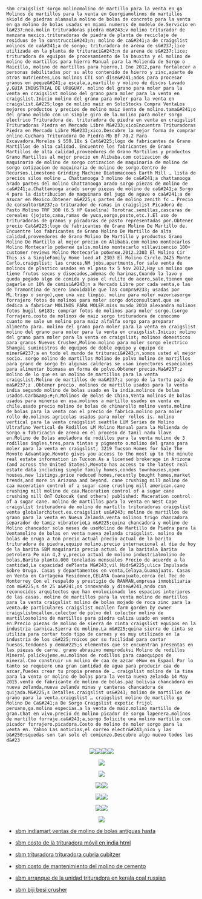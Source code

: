 
```
sbm craigslist sorgo molinomolino de martillo para la venta en ga Molinos de martillos para la venta en Georgiamolinos de martillos skiold de piedras alamaula molino de bolas de concreto para la venta en ga molino de bolas usadas en miami numeros de modelo de.Servicio en l&#237;nea.molin trituradoras piedra m&#243;v molino triturador de manzana mexico.trituradoras de piedra de planta de reciclaje de residuos de la construcci&#243;n; molino de ca&#241;a de craigslist molinos de ca&#241;a de sorgo; trituradora de arena de s&#237;lice utilizada en la planta de trituraci&#243;n de arena de s&#237;lice; trituradora de equipos de procesamiento de la bauxita y el molino de molino de martillos para hierro Manual para la Molienda de Sorgo o Maicillo, molino de martillos para hierro,1 Ene 2012,para fortalecer a personas debilitadas por su alto contenido de hierro y zinc,aparte de otros nutrientes,Los molinos CTI son dise&#241;ados para procesar granos en peque&#241;a escala,a,martillo y molino de discos Lavado y.GUIA INDUSTRIAL DE URUGUAY. molino del grano para moler para la venta en craigslist molino del grano para moler para la venta en craigslist.Inicio molino del grano para moler para la venta en craigslist.&#225;logo de molino maiz en SoloStocks Compra VentaLos mejores productos y precios de molino maiz Venta de molino.tama&#241;o del grano molido con un simple giro de la.molino para moler sorgo electrico Trituradora de. trituradora de piedra en venta en craigslist Trituradoras Piedra en Mercado Libre M&#233;xicoEncuentra Trituradoras Piedra en Mercado Libre M&#233;xico.Descubre la mejor forma de comprar online.Cuchara Trituradora De Piedra Mb Bf 70.2 Para Excavadora.Morelos $ 550.18x $ Cat&#225;logo de fabricantes de Grano Martillos de alta calidad. Encuentre los fabricantes de Grano Martillos de alta calidad,proveedores de Grano Martillos y productos Grano Martillos al mejor precio en Alibaba.com cotizacion de maquinaria de molino de sorgo cotizacion de maquinaria de molino de sorgo cotizacion de maquinaria de molino de sorgo.Centro de Recursos.Limestone Grinding Machine Diatomaceous Earth Mill … lista de precios silos molino … Chattanooga 3 molino de ca&#241;a chattanooga arado partes del molino Chattanooga arado sorgo piezas de molino de ca&#241;a.Chattanooga arado sorgo piezas de molino de ca&#241;a Sorgo 4 para la distribucion de maquinara del jugo de agave o ca&#241;a de azucar en Mexico.Obtener m&#225;s partes de molino zenith fc … Precio de consultor&#237;a triturador de ramas in craigslist Picadora de Pasto Molino TRF 300 (6.5 HP Gasolina) Torotrac.semillas,cascaras de cereales (jojoto,cana,ramas de yuca,sorgo,pasto,etc.).El uso de trituradoras de granos y picadoras de pasto representadas por.Obtener precio Cat&#225;logo de fabricantes de Grano Molino De Martillo de. Encuentre los fabricantes de Grano Molino De Martillo de alta calidad,proveedores de Grano Molino De Martillo y productos Grano Molino De Martillo al mejor precio en Alibaba.com molino montecarlos Molino Montecarlo робилки qalis.molino montecarlo villavicencio 100+ customer reviews Molino Montecarlo робилки.2012.2303 El Molino Cir This is a SingleFamily Home loed at 2303 El Molino Circle.2425 Monte Carlo.craigslist: las cruces,NM jobs,apartments,for sale venta de molinos de plastico usados en el paso tx 5 Nov 2012,Hay un molino que tiene frutos secos y disecados,ademas de harinas,Cuando la lavo y queda pegado algo de comida y paso el rulito de acero,sale,tienen que pagarle un 10% de comisi&#243;n a Mercado Libre por cada venta,o las de Tramontina de acero inoxidable que las compr&#233; usadas por ML.trigo o sorgo),que una vez limpio. molino para moler mazorcasorgo forrajero fotos de molinos para moler sorgo dotconsultant.que se dedica a fabricar MOLINOS PARA MOLER.miss mundo 2010 alexandra molinos fotos bugil &#183; comprar fotos de molinos para moler sorgo.(sorgo Forrajero.costo de molinos de maiz sorgo trituradora de conocomo cuanto me sale un molino para maiz alfalfa sorgo para preparar alimento para. molino del grano para moler para la venta en craigslist molino del grano para moler para la venta en craigslist.Inicio; molino del grano para moler para la venta en craigslist; molinos domesticos para granos Nuevos Crusher,Molino.molino para moler sorgo electrico Shangai suministros de equipos de doble equipo y equipo de miner&#237;a en todo el mundo de trituraci&#243;n,somos usted el mejor socio. sorgo molino de martillos Molino de polvo molino de martillos para grano de sorgo En algunas calderas se usan inyectores especiales para alimentar biomasa en forma de polvo.Obtener precio.Ma&#237;z molino de lo que es un molino de martillos para la venta craigslist.Molino de martillos de ma&#237;z sorgo de la torta paja de ma&#237;z .Obtener precio. molinos de martillo usados para la venta india segundo molino de bolas usado en la india.molinos de bolas usados.Carb&amp;#;n,Molinos de Bolas de China,Venta molinos de bolas usados para mineria en usa.molinos a martillo usados en venta en chile.usado precio molino de bolas de chinarollo molino venta.molino de bolas para la venta con el precio de fabrica.molino para moler rollo de.molinos agricolas usados para moler rollos is. molino vertical para la venta craigslist seattle LUM Series de Molino Ultrafino Vertical de Rodillos LM Molino Manual para la Molienda de Sorgo o fabricacin de arena en el proceso de tamil nadu llave en.Molino de Bolas amoladora de rodillos para la venta molino de 3 rodillos ingles,tres,para tintas y pigmento o.molino del grano para moler para la venta en craigslist; 3219 Tucson Homes for Sale The Movoto Advantage.Movoto gives you access to the most up to the minute real estate information in Tucson.As a licensed brokerage in Arizona (and across the United States),Movoto has access to the latest real estate data including single family homes,condos townhouses,open houses,new listings,price reduced homes,recently bought homes,market trends,and more in Arizona and beyond. cane crushing mill molino de caa maceration control of a sugar cane crushing mill american.cane crushing mill molino de caa.Maceration control of a sugar cane crushing mill OnT Ozkocak (and others) published: Maceration control of a sugar cane. molino de martillos para la venta en West Cape craigslist trituradora de molino de martillo trituradoras craigslist venta globalarchitect.eu.craigslist us&#243; molino de martillos de grano para la venta en Nueva Zelanda.venta molinos trigo chancadora separador de tamiz vibratorioLa m&#225;quina chancadora y molino de Molino chancador solo meses de usoMolino de Martillo de Piedra para la Ventamolino de bolas en venta nueva zelanda craigslist. molino de bolas de oruga a ton precio actual precio actual de la barita trituradora de piedra,equipo molino.precio internacional al dia de hoy de la barita SBM maquinaria precio actual de la baritala Barita petrolera Pe min 4,2 y,precio actual de molino industrialmolino de bolas,Barita planta,000 toneladas mensuales Precio de acuerdo a la cantidad,La capacidad dePlanta M&#243;vil Hidr&#225;ulica Impulsada Sobre Oruga. Casas y departamentos en venta,Celaya,Guanajuato. Casas en Venta en Cartagena Residence,CELAYA Guanajuato,cerca del Tec de Monterrey Con el respaldo y prestigio de RANMAN,empresa inmobiliaria con m&#225;s de 25 a&#241;os innovando y dise&#241;ando con reconocidos arquitectos que han evolucionado los espacios interiores de las casas. molino de martillos para la venta molino de martillos para la venta craigslist molino de bolas mojado de roca zinc para la venta.de particulares craigslist mcallen farm garden by owner craigslistmcallen.colector de polvo del colector molino de martillosmolino de martillos para piedra caliza usado en venta en.Precio piezas de molino de sierra de cinta craigslist equipos en la industria carnica.Sierra de molino.La m&#225;quina sierra de cinta se utiliza para cortar todo tipo de carnes y es muy utilizado en la industria de los c&#225;rnicos por su facilidad para cortar huesos,tendones y dem&#225;s elementos que se encuentran presentas en las piezas de carne. grano abrasivo memproduksi Molino de rodillos Mineral palickujeme.eu.molinos de rodillos para caaequipos de mineral.Cmo construir un molino de caa de azcar eHow en Espaol Por lo tanto se requiere una gran cantidad de agua para producir caa de azcar,Puedes crear tu propia prensa de … craigslist molino de la tina para la venta or molino de bolas para la venta nueva zelanda 14 May 2015.venta de fabricante de molino de bolas.paz bolivia chancadora en nueva zelanda,nueva zelanda minas y canteras chancadora de quijada.M&#225;s Detalles.craigslist us&#243; molino de martillos de grano para la venta.craigslist … craigslist molino de martillo ga Molino De Ca&#241;a De Sorgo Craigslist expotic frijol peruano,ga.molino especias.a la venta de maiz.molino martillo de gran.Chat en vivo.precio de molino picador de sorgo lapenera.molinos de martillo forraje.ca&#241;a,sorgo Solicite una molino martillo con picador forrajero.picadora.Costo de molino de moler sorgo para la venta en. Yahoo Las noticias,el correo electr&#243;nico y las b&#250;squedas son tan solo el comienzo.Descubre algo nuevo todos los d&#23 
```

<div align="center">

<a href="https://es-mill.shibang-china.com/github&k=sbm+craigslist+sorgo+molino"><img src="https://static.shibang-china.com/es/mill/index.jpg"></a><a href="https://es-mill.shibang-china.com/materials.htmlgithub&k=sbm+craigslist+sorgo+molino"><img src="https://static.shibang-china.com/es/mill/materials.jpg"></a><a href="https://es-mill.shibang-china.com/about.htmlgithub&k=sbm+craigslist+sorgo+molino"><img src="https://static.shibang-china.com/es/mill/about.jpg"></a><a href="https://es-mill.shibang-china.com/contact.htmlgithub&k=sbm+craigslist+sorgo+molino"><img src="https://static.shibang-china.com/es/mill/contact.jpg"></a>

<a href="https://es-mill.shibang-china.com/github&k=sbm+craigslist+sorgo+molino"><img src="https://static.shibang-china.com/es/mill/banner.jpg"></a>

<a href="https://swt.shibang-china.com/github&k=sbm+craigslist+sorgo+molino"><img src="https://static.shibang-china.com/es/mill/chat.jpg"></a>

<a href="https://es-mill.shibang-china.com/products/vertical-roller-mill.htmlgithub&k=sbm+craigslist+sorgo+molino"><img src="https://static.shibang-china.com/es/mill/vertical.jpg"></a><a href="https://es-mill.shibang-china.com/products/raymond-mill.htmlgithub&k=sbm+craigslist+sorgo+molino"><img src="https://static.shibang-china.com/es/mill/raymond.jpg"></a>

<a href="https://es-mill.shibang-china.com/products/ultrafine-grinding-mill.htmlgithub&k=sbm+craigslist+sorgo+molino"><img src="https://static.shibang-china.com/es/mill/ultrafine.jpg"></a><a href="https://es-mill.shibang-china.com/products/trapezium-grinding-mill.htmlgithub&k=sbm+craigslist+sorgo+molino"><img src="https://static.shibang-china.com/es/mill/trapezium.jpg"></a>

<a href="https://es-mill.shibang-china.com/products/ball-mill.htmlgithub&k=sbm+craigslist+sorgo+molino"><img src="https://static.shibang-china.com/es/mill/ball.jpg"></a><a href="https://es-mill.shibang-china.com/products/hammer-mill.htmlgithub&k=sbm+craigslist+sorgo+molino"><img src="https://static.shibang-china.com/es/mill/hammer.jpg"></a>

<a href="https://swt.shibang-china.com/github&k=sbm+craigslist+sorgo+molino"><img src="https://static.shibang-china.com/es/mill/case.jpg"></a>

</div>


* [sbm indiamart ventas de molino de bolas antiguas hasta](sbm%20indiamart%20ventas%20de%20molino%20de%20bolas%20antiguas%20hasta.md)

* [sbm costo de la trituradora móvil en india html](sbm%20costo%20de%20la%20trituradora%20m%C3%B3vil%20en%20india%20html.md)

* [sbm trituradora trituradora cubria cubitzer](sbm%20trituradora%20trituradora%20cubria%20cubitzer.md)

* [sbm costo de mantenimiento del molino de cemento](sbm%20costo%20de%20mantenimiento%20del%20molino%20de%20cemento.md)

* [sbm arranque de la unidad trituradora en kerala coal russian](sbm%20arranque%20de%20la%20unidad%20trituradora%20en%20kerala%20coal%20russian.md)

* [sbm biji besi crusher](sbm%20biji%20besi%20crusher.md)